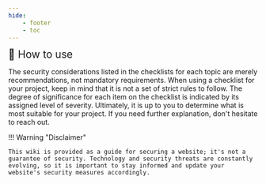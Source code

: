 ```yaml
---
hide:
    - footer
    - toc
---
```


<div style="font-size:1.3rem;">🚴 How to use </div>

The security considerations listed in the checklists for each topic are merely recommendations, not mandatory requirements. When using a checklist for your project, keep in mind that it is not a set of strict rules to follow. The degree of significance for each item on the checklist is indicated by its assigned level of severity. Ultimately, it is up to you to determine what is most suitable for your project. If you need further explanation, don't hesitate to reach out.

!!! Warning "Disclaimer"

    This wiki is provided as a guide for securing a website; it's not a guarantee of security. Technology and security threats are constantly evolving, so it is important to stay informed and update your website's security measures accordingly.
